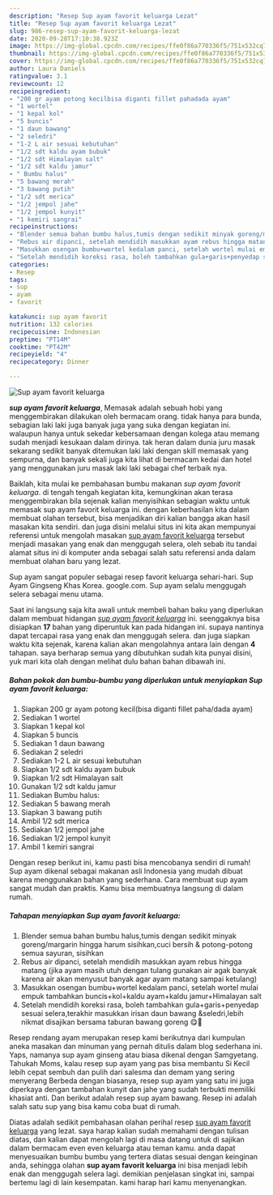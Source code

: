 ```yaml
---
description: "Resep Sup ayam favorit keluarga Lezat"
title: "Resep Sup ayam favorit keluarga Lezat"
slug: 986-resep-sup-ayam-favorit-keluarga-lezat
date: 2020-09-28T17:10:38.923Z
image: https://img-global.cpcdn.com/recipes/ffe0f86a770336f5/751x532cq70/sup-ayam-favorit-keluarga-foto-resep-utama.jpg
thumbnail: https://img-global.cpcdn.com/recipes/ffe0f86a770336f5/751x532cq70/sup-ayam-favorit-keluarga-foto-resep-utama.jpg
cover: https://img-global.cpcdn.com/recipes/ffe0f86a770336f5/751x532cq70/sup-ayam-favorit-keluarga-foto-resep-utama.jpg
author: Laura Daniels
ratingvalue: 3.1
reviewcount: 12
recipeingredient:
- "200 gr ayam potong kecilbisa diganti fillet pahadada ayam"
- "1 wortel"
- "1 kepal kol"
- "5 buncis"
- "1 daun bawang"
- "2 seledri"
- "1-2 L air sesuai kebutuhan"
- "1/2 sdt kaldu ayam bubuk"
- "1/2 sdt Himalayan salt"
- "1/2 sdt kaldu jamur"
- " Bumbu halus"
- "5 bawang merah"
- "3 bawang putih"
- "1/2 sdt merica"
- "1/2 jempol jahe"
- "1/2 jempol kunyit"
- "1 kemiri sangrai"
recipeinstructions:
- "Blender semua bahan bumbu halus,tumis dengan sedikit minyak goreng/margarin hingga harum sisihkan,cuci bersih &amp; potong-potong semua sayuran, sisihkan"
- "Rebus air dipanci, setelah mendidih masukkan ayam rebus hingga matang (jika ayam masih utuh dengan tulang gunakan air agak banyak karena air akan menyusut banyak agar ayam matang sampai ketulang)"
- "Masukkan osengan bumbu+wortel kedalam panci, setelah wortel mulai empuk tambahkan buncis+kol+kaldu ayam+kaldu jamur+Himalayan salt"
- "Setelah mendidih koreksi rasa, boleh tambahkan gula+garis+penyedap sesuai selera,terakhir masukkan irisan daun bawang &amp;seledri,lebih nikmat disajikan bersama taburan bawang goreng 😋🥰"
categories:
- Resep
tags:
- sup
- ayam
- favorit

katakunci: sup ayam favorit 
nutrition: 132 calories
recipecuisine: Indonesian
preptime: "PT14M"
cooktime: "PT42M"
recipeyield: "4"
recipecategory: Dinner

---
```



![Sup ayam favorit keluarga](https://img-global.cpcdn.com/recipes/ffe0f86a770336f5/751x532cq70/sup-ayam-favorit-keluarga-foto-resep-utama.jpg)

<b><i>sup ayam favorit keluarga</i></b>, Memasak adalah sebuah hobi yang menggembirakan dilakukan oleh bermacam orang. tidak hanya para bunda, sebagian laki laki juga banyak juga yang suka dengan kegiatan ini. walaupun hanya untuk sekedar kebersamaan dengan kolega atau memang sudah menjadi kesukaan dalam dirinya. tak heran dalam dunia juru masak sekarang sedikit banyak ditemukan laki laki dengan skill memasak yang sempurna, dan banyak sekali juga kita lihat di bermacam kedai dan hotel yang menggunakan juru masak laki laki sebagai chef terbaik nya.

Baiklah, kita mulai ke pembahasan bumbu makanan <i>sup ayam favorit keluarga</i>. di tengah tengah kegiatan kita, kemungkinan akan terasa menggembirakan bila sejenak kalian menyisihkan sebagian waktu untuk memasak sup ayam favorit keluarga ini. dengan keberhasilan kita dalam membuat olahan tersebut, bisa menjadikan diri kalian bangga akan hasil masakan kita sendiri. dan juga disini melalui situs ini kita akan mempunyai referensi untuk mengolah masakan <u>sup ayam favorit keluarga</u> tersebut menjadi masakan yang enak dan menggugah selera, oleh sebab itu tandai alamat situs ini di komputer anda sebagai salah satu referensi anda dalam membuat olahan baru yang lezat.

Sup ayam sangat populer sebagai resep favorit keluarga sehari-hari. Sup Ayam Gingseng Khas Korea. google.com. Sup ayam selalu menggugah selera sebagai menu utama.


Saat ini langsung saja kita awali untuk membeli bahan baku yang diperlukan dalam membuat hidangan <u><i>sup ayam favorit keluarga</i></u> ini. seenggaknya bisa disiapkan <b>17</b> bahan yang diperuntuk kan pada hidangan ini. supaya nantinya dapat tercapai rasa yang enak dan menggugah selera. dan juga siapkan waktu kita sejenak, karena kalian akan mengolahnya antara lain dengan <b>4</b> tahapan. saya berharap semua yang dibutuhkan sudah kita punyai disini, yuk mari kita olah dengan melihat dulu bahan bahan dibawah ini.

<!--inarticleads1-->

##### Bahan pokok dan bumbu-bumbu yang diperlukan untuk menyiapkan Sup ayam favorit keluarga:

1. Siapkan 200 gr ayam potong kecil(bisa diganti fillet paha/dada ayam)
1. Sediakan 1 wortel
1. Siapkan 1 kepal kol
1. Siapkan 5 buncis
1. Sediakan 1 daun bawang
1. Sediakan 2 seledri
1. Sediakan 1-2 L air sesuai kebutuhan
1. Siapkan 1/2 sdt kaldu ayam bubuk
1. Siapkan 1/2 sdt Himalayan salt
1. Gunakan 1/2 sdt kaldu jamur
1. Sediakan  Bumbu halus:
1. Sediakan 5 bawang merah
1. Siapkan 3 bawang putih
1. Ambil 1/2 sdt merica
1. Sediakan 1/2 jempol jahe
1. Sediakan 1/2 jempol kunyit
1. Ambil 1 kemiri sangrai


Dengan resep berikut ini, kamu pasti bisa mencobanya sendiri di rumah! Sup ayam dikenal sebagai makanan asli Indonesia yang mudah dibuat karena menggunakan bahan yang sederhana. Cara membuat sup ayam sangat mudah dan praktis. Kamu bisa membuatnya langsung di dalam rumah. 

<!--inarticleads2-->

##### Tahapan menyiapkan Sup ayam favorit keluarga:

1. Blender semua bahan bumbu halus,tumis dengan sedikit minyak goreng/margarin hingga harum sisihkan,cuci bersih &amp; potong-potong semua sayuran, sisihkan
1. Rebus air dipanci, setelah mendidih masukkan ayam rebus hingga matang (jika ayam masih utuh dengan tulang gunakan air agak banyak karena air akan menyusut banyak agar ayam matang sampai ketulang)
1. Masukkan osengan bumbu+wortel kedalam panci, setelah wortel mulai empuk tambahkan buncis+kol+kaldu ayam+kaldu jamur+Himalayan salt
1. Setelah mendidih koreksi rasa, boleh tambahkan gula+garis+penyedap sesuai selera,terakhir masukkan irisan daun bawang &amp;seledri,lebih nikmat disajikan bersama taburan bawang goreng 😋🥰


Resep rendang ayam merupakan resep kami berikutnya dari kumpulan aneka masakan dan minuman yang pernah ditulis dalam blog sederhana ini. Yaps, namanya sup ayam ginseng atau biasa dikenal dengan Samgyetang. Tahukah Moms, kalau resep sup ayam yang pas bisa membantu Si Kecil lebih cepat sembuh dan pulih dari salesma dan demam yang sering menyerang Berbeda dengan biasanya, resep sup ayam yang satu ini juga diperkaya dengan tambahan kunyit dan jahe yang sudah terbukti memiliki khasiat anti. Dan berikut adalah resep sup ayam bawang. Resep ini adalah salah satu sup yang bisa kamu coba buat di rumah. 

Diatas adalah sedikit pembahasan olahan perihal resep <u>sup ayam favorit keluarga</u> yang lezat. saya harap kalian sudah memahami dengan tulisan diatas, dan kalian dapat mengolah lagi di masa datang untuk di sajikan dalam bermacam even even keluarga atau teman kamu. anda dapat menyesuaikan bumbu bumbu yang tertera diatas sesuai dengan keinginan anda, sehingga olahan <b>sup ayam favorit keluarga</b> ini bisa menjadi lebih enak dan menggugah selera lagi. demikian penjelasan singkat ini, sampai bertemu lagi di lain kesempatan. kami harap hari kamu menyenangkan.

